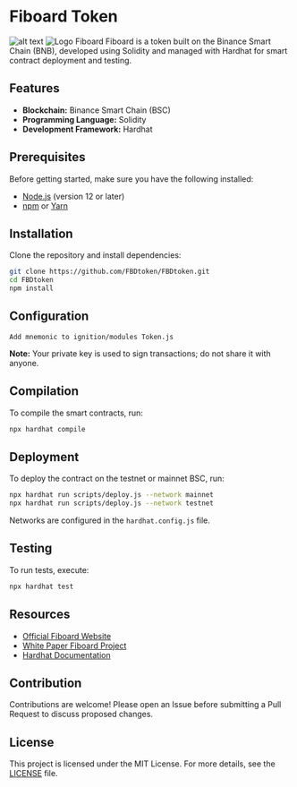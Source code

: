 # Fiboard Token
![alt text](https://dibachain.com/fiboard_snappshot.png)
![Logo Fiboard](https://dibachain.com/fiboard.svg)
Fiboard is a token built on the Binance Smart Chain (BNB), developed using Solidity and managed with Hardhat for smart contract deployment and testing.

## Features

- **Blockchain:** Binance Smart Chain (BSC)
- **Programming Language:** Solidity
- **Development Framework:** Hardhat

## Prerequisites

Before getting started, make sure you have the following installed:

- [Node.js](https://nodejs.org/) (version 12 or later)
- [npm](https://www.npmjs.com/) or [Yarn](https://yarnpkg.com/)

## Installation

Clone the repository and install dependencies:

```bash
git clone https://github.com/FBDtoken/FBDtoken.git
cd FBDtoken
npm install
```

## Configuration
```
Add mnemonic to ignition/modules Token.js

```

**Note:** Your private key is used to sign transactions; do not share it with anyone.

## Compilation

To compile the smart contracts, run:

```bash
npx hardhat compile
```

## Deployment

To deploy the contract on the testnet or mainnet BSC, run:

```bash
npx hardhat run scripts/deploy.js --network mainnet
npx hardhat run scripts/deploy.js --network testnet
```

Networks are configured in the `hardhat.config.js` file.

## Testing

To run tests, execute:

```bash
npx hardhat test
```

## Resources

- [Official Fiboard Website](https://fiboard.org/)
- [White Paper Fiboard Project](https://github.com/AliAkrami1375/FBDtoken/blob/main/FBD-WP-final.pdf)
- [Hardhat Documentation](https://hardhat.org/getting-started/)

## Contribution

Contributions are welcome! Please open an Issue before submitting a Pull Request to discuss proposed changes.

## License

This project is licensed under the MIT License. For more details, see the [LICENSE](LICENSE) file.
